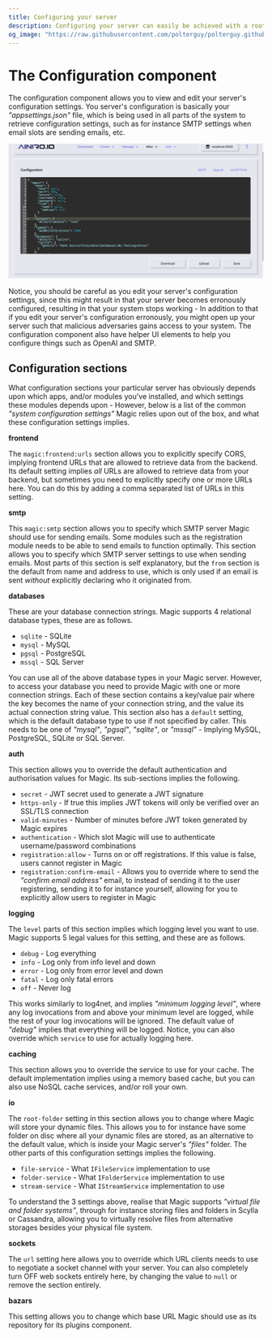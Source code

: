 ```yaml
---
title: Configuring your server
description: Configuring your server can easily be achieved with a root user using the configuration component in Magic. Configuration settings are immediately applied, and changes your server's behaviour instantly.
og_image: "https://raw.githubusercontent.com/polterguy/polterguy.github.io/master/images/og-configuration.jpg"
---
```


# The Configuration component

The configuration component allows you to view and edit your server's configuration settings. You server's configuration
is basically your _"appsettings.json"_ file, which is being used in all parts of the system to
retrieve configuration settings, such as for instance SMTP settings when email slots are sending emails, etc.

![Configuring Magic](https://raw.githubusercontent.com/polterguy/polterguy.github.io/master/images/config-component.jpg)

Notice, you should be careful as you edit your server's configuration settings, since this might
result in that your server becomes erronously configured, resulting in that your system stops working -
In addition to that if you edit your server's configuration erronously, you might open up your server
such that malicious adversaries gains access to your system. The configuration component also have helper
UI elements to help you configure things such as OpenAI and SMTP.

## Configuration sections

What configuration sections your particular server has obviously depends upon which apps, and/or
modules you've installed, and which settings these modules depends upon - However, below is a
list of the common _"system configuration settings"_ Magic relies upon out of the box, and what
these configuration settings implies.

**frontend**

The `magic:frontend:urls` section allows you to explicitly specify CORS, implying frontend URLs that are
allowed to retrieve data from the backend. Its default setting implies _all_ URLs are allowed to retrieve
data from your backend, but sometimes you need to explicitly specify one or more URLs here. You can do this
by adding a comma separated list of URLs in this setting.

**smtp**

This `magic:smtp` section allows you to specify which SMTP server Magic should use for sending emails.
Some modules such as the registration module needs to be able to send emails to function optimally.
This section allows you to specify which SMTP server settings to use when sending emails. Most parts of
this section is self explanatory, but the `from` section is the default from name and address to use,
which is only used if an email is sent _without_ explicitly declaring who it originated from.

**databases**

These are your database connection strings. Magic supports 4 relational database types, these are
as follows.

* `sqlite` - SQLite
* `mysql` - MySQL
* `pgsql` - PostgreSQL
* `mssql` - SQL Server

You can use all of the above database types in your Magic server. However, to access your database
you need to provide Magic with one or more connection strings. Each of these section contains
a key/value pair where the key becomes the name of your connection string, and the value its actual
connection string value. This section also has a `default` setting, which is the default database
type to use if not specified by caller. This needs to be one of _"mysql"_, _"pgsql"_, _"sqlite"_, or _"mssql"_ -
Implying MySQL, PostgreSQL, SQLite or SQL Server.

**auth**

This section allows you to override the default authentication and authorisation values for Magic.
Its sub-sections implies the following.

* `secret` - JWT secret used to generate a JWT signature
* `https-only` - If true this implies JWT tokens will only be verified over an SSL/TLS connection
* `valid-minutes` - Number of minutes before JWT token generated by Magic expires
* `authentication` - Which slot Magic will use to authenticate username/password combinations
* `registration:allow` - Turns on or off registrations. If this value is false, users cannot register in Magic
* `registration:confirm-email` - Allows you to override where to send the _"confirm email address"_ email, to instead of sending it to the user registering, sending it to for instance yourself, allowing for you to explicitly allow users to register in Magic

**logging**

The `level` parts of this section implies which logging level you want to use. Magic supports 5 legal values for
this setting, and these are as follows.

* `debug` - Log everything
* `info` - Log only from info level and down
* `error` - Log only from error level and down
* `fatal` - Log only fatal errors
* `off` - Never log

This works similarly to log4net, and implies _"minimum logging level"_, where any log invocations from and above
your minimum level are logged, while the rest of your log invocations will be ignored. The default value of _"debug"_
implies that everything will be logged. Notice, you can also override which `service` to use for actually
logging here.

**caching**

This section allows you to override the service to use for your cache. The default implementation implies
using a memory based cache, but you can also use NoSQL cache services, and/or roll your own.

**io**

The `root-folder` setting in this section allows you to change where Magic will store your dynamic files.
This allows you to for instance have some folder on disc where all your dynamic files are stored, as
an alternative to the default value, which is inside your Magic server's _"files"_ folder. The other
parts of this configuration settings implies the following.

* `file-service` - What `IFileService` implementation to use
* `folder-service` - What `IFolderService` implementation to use
* `stream-service` - What `IStreamService` implementation to use

To understand the 3 settings above, realise that Magic supports _"virtual file and folder systems"_, through
for instance storing files and folders in Scylla or Cassandra, allowing you to virtually resolve files from
alternative storages besides your physical file system.

**sockets**

The `url` setting here allows you to override which URL clients needs to use to negotiate a socket
channel with your server. You can also completely turn OFF web sockets entirely here, by changing the
value to `null` or remove the section entirely.

**bazars**

This setting allows you to change which base URL Magic should use as its repository for its plugins component.
